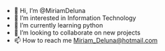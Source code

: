 - 👋 Hi, I’m @MiriamDeluna
- 👀 I’m interested in Information Technology
- 🌱 I’m currently learning python
- 💞️ I’m looking to collaborate on new projects
- 📫 How to reach me Miriam_Deluna@hotmail.com

<!---
MiriamDeluna/MiriamDeluna is a ✨ special ✨ repository because its `README.md` (this file) appears on your GitHub profile.
You can click the Preview link to take a look at your changes.
--->
